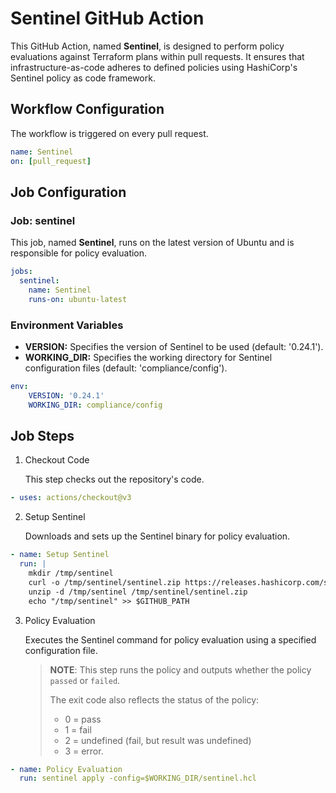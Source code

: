 # Sentinel GitHub Action

This GitHub Action, named **Sentinel**, is designed to perform policy evaluations against Terraform plans within pull requests. It ensures that infrastructure-as-code adheres to defined policies using HashiCorp's Sentinel policy as code framework.

## Workflow Configuration

The workflow is triggered on every pull request.

```yaml
name: Sentinel
on: [pull_request]
```

## Job Configuration
### Job: sentinel

This job, named **Sentinel**, runs on the latest version of Ubuntu and is responsible for policy evaluation.

```yaml
jobs:
  sentinel:
    name: Sentinel
    runs-on: ubuntu-latest
```

### Environment Variables
- **VERSION:** Specifies the version of Sentinel to be used (default: '0.24.1').
- **WORKING_DIR:** Specifies the working directory for Sentinel configuration files (default: 'compliance/config').

```yaml
env:
    VERSION: '0.24.1'
    WORKING_DIR: compliance/config
```

## Job Steps

1. Checkout Code

    This step checks out the repository's code.

```yaml
- uses: actions/checkout@v3
```

2. Setup Sentinel

    Downloads and sets up the Sentinel binary for policy evaluation.

```yaml
- name: Setup Sentinel
  run: |
    mkdir /tmp/sentinel
    curl -o /tmp/sentinel/sentinel.zip https://releases.hashicorp.com/sentinel/$VERSION/sentinel_$VERSION_linux_amd64.zip
    unzip -d /tmp/sentinel /tmp/sentinel/sentinel.zip
    echo "/tmp/sentinel" >> $GITHUB_PATH
```

3. Policy Evaluation

    Executes the Sentinel command for policy evaluation using a specified configuration file.

    > **NOTE**: This step runs the policy and outputs whether the policy `passed` or `failed`.
    >
    > The exit code also reflects the status of the policy:
    > - 0 = pass
    > - 1 = fail
    > - 2 = undefined (fail, but result was undefined)
    > - 3 = error.

```yaml
- name: Policy Evaluation
  run: sentinel apply -config=$WORKING_DIR/sentinel.hcl
```